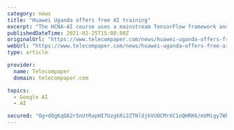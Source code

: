 ```yaml
---
category: news
title: "Huawei Uganda offers free AI training"
excerpt: "The HCNA-AI course uses a mainstream TensorFlow framework and supports Keras, a neural network API and deep learning framework written in Python. Learning material from the course involves basic ..."
publishedDateTime: 2021-02-25T15:08:00Z
originalUrl: "https://www.telecompaper.com/news/huawei-uganda-offers-free-ai-training--1373669"
webUrl: "https://www.telecompaper.com/news/huawei-uganda-offers-free-ai-training--1373669"
type: article

provider:
  name: Telecompaper
  domain: telecompaper.com

topics:
  - Google AI
  - AI

secured: "Og+dOgKqOA2r5nUtRapHI7UzgkRi2ZTNldjkVUOCMrXC1oQHRK6/mVMigy7WFqjamSLY2j8UU+0uD6raC3lY5uSMPBtMltmYNuTUhJAshzBdAXwEEDMYgbqTgPyu5pi4mjjI8lZe8Ext9r86Mf90ti3eL2wAeSs9+WcyOLQEXwBh6vhCQiuP7Y54yqP9XOu934sJ1G5+V9yowRePCWYBeelKqNMdLPTHLBRYQwxFO/PonVNPgZxKz2bYAxL4CsSttC1JhB4RZAnovtxXtvvbbRY9tDqBfCz8wEJCXFP36CkKNyRhtP1lhd+fI2dCnIduhSQYGZgv7GZ/M9HF/K7RrlztBfO1NfE1M7CcI4FN5bM=;6yaNGDfY8YhAptUzdpKHmQ=="
---
```


